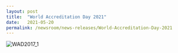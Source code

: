 ```yaml
---
layout: post
title:  "World Accreditation Day 2021"
date:   2021-05-20
permalink: /newsroom/news-releases/World-Accreditation-Day-2021
---
```


![WAD2017_1](/images/press-release/documents/WAD2017_1.png)
